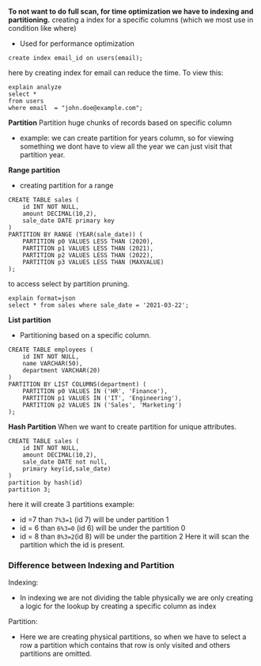 **To not want to do full scan, for time optimization we have to indexing and partitioning.**
creating a index for a specific columns (which we most use in condition like where)
- Used for performance optimization
```mysql
create index email_id on users(email);
```
here by creating index for email can reduce the  time.
To view this:
```mysql
explain analyze
select *
from users
where email  = "john.doe@example.com";
```

**Partition**
Partition  huge chunks of records based on specific column
-  example: we can create  partition for years column, so for viewing something we dont have to view all the year we can just visit that partition year.

**Range partition**
 - creating partition for a range
```mysql
CREATE TABLE sales (
    id INT NOT NULL,
    amount DECIMAL(10,2),
    sale_date DATE primary key
)
PARTITION BY RANGE (YEAR(sale_date)) (
    PARTITION p0 VALUES LESS THAN (2020),
    PARTITION p1 VALUES LESS THAN (2021),
    PARTITION p2 VALUES LESS THAN (2022),
    PARTITION p3 VALUES LESS THAN (MAXVALUE)
);
```
to access select by partition pruning.
```mysql
explain format=json 
select * from sales where sale_date = '2021-03-22';
```

**List partition**
-  Partitioning based on a specific column.

```mysql
CREATE TABLE employees (
    id INT NOT NULL,
    name VARCHAR(50),
    department VARCHAR(20)
)
PARTITION BY LIST COLUMNS(department) (
    PARTITION p0 VALUES IN ('HR', 'Finance'),
    PARTITION p1 VALUES IN ('IT', 'Engineering'),
    PARTITION p2 VALUES IN ('Sales', 'Marketing')
);

```

**Hash Partition**
When we want to create partition for unique attributes.
```mysql
CREATE TABLE sales (
    id INT NOT NULL,
    amount DECIMAL(10,2),
    sale_date DATE not null,
    primary key(id,sale_date)
)
partition by hash(id)
partition 3;
```
here it will create 3 partitions 
example:
- id =7 than `7%3=1` (id 7) will be under partition 1
- id = 6 than `6%3=0` (id 6) will be under the partition 0
- id  = 8 than `8%3=2`(id 8) will be under the partition 2
Here  it will scan the partition which the  id is present.

### **Difference between Indexing and Partition**

Indexing:
- In indexing we are not dividing the table physically we are only creating a logic for the lookup by creating a specific column as index

Partition:
- Here we are creating physical partitions, so when we have to select a row a partition which contains that row is only visited and others partitions are omitted.

